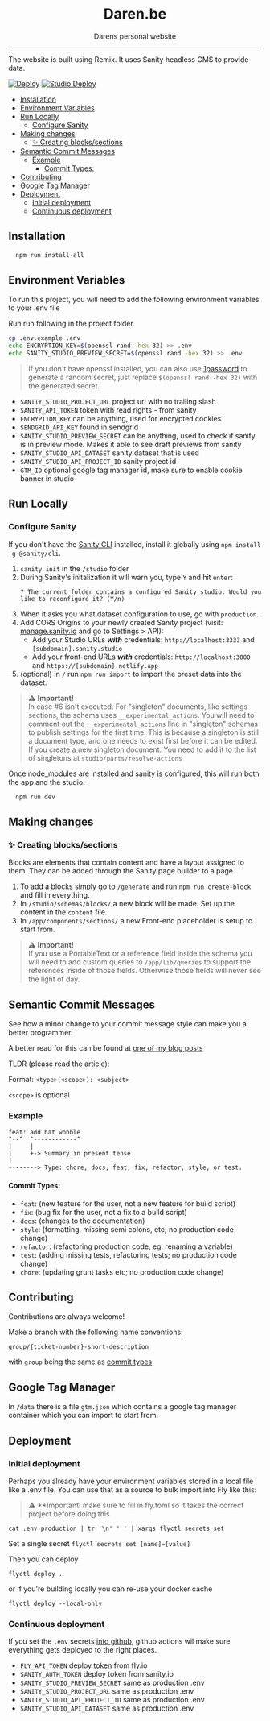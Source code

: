 <div align="center">
<h1>Daren.be</h1>

<p>Darens personal website</p>
</div>

---

The website is built using Remix. It uses Sanity headless CMS to provide data.

[![Deploy][fly-deploy-badge]][fly-deploy-action]
[![Studio Deploy][release-studio-badge]][release-studio-badge]

<!-- START doctoc generated TOC please keep comment here to allow auto update -->
<!-- DON'T EDIT THIS SECTION, INSTEAD RE-RUN doctoc TO UPDATE -->

- [Installation](#installation)
- [Environment Variables](#environment-variables)
- [Run Locally](#run-locally)
  - [Configure Sanity](#configure-sanity)
- [Making changes](#making-changes)
  - [✨ Creating blocks/sections](#-creating-blockssections)
- [Semantic Commit Messages](#semantic-commit-messages)
  - [Example](#example)
    - [Commit Types:](#commit-types)
- [Contributing](#contributing)
- [Google Tag Manager](#google-tag-manager)
- [Deployment](#deployment)
  - [Initial deployment](#initial-deployment)
  - [Continuous deployment](#continuous-deployment)

<!-- END doctoc generated TOC please keep comment here to allow auto update -->

## Installation

```bash
  npm run install-all
```

## Environment Variables

To run this project, you will need to add the following environment variables to your .env file

Run run following in the project folder.

```bash
cp .env.example .env
echo ENCRYPTION_KEY=$(openssl rand -hex 32) >> .env
echo SANITY_STUDIO_PREVIEW_SECRET=$(openssl rand -hex 32) >> .env
```

>  If you don't have openssl installed, you can also use [1password][generate_password] to generate a random secret, just replace `$(openssl rand -hex 32)` with the generated secret.
>


  - `SANITY_STUDIO_PROJECT_URL` project url with no trailing slash
  - `SANITY_API_TOKEN` token with read rights - from sanity
  - `ENCRYPTION_KEY` can be anything, used for encrypted cookies
  - `SENDGRID_API_KEY` found in sendgrid
  - `SANITY_STUDIO_PREVIEW_SECRET` can be anything, used to check if sanity is in preview mode. Makes it able to see draft previews from sanity
  - `SANITY_STUDIO_API_DATASET` sanity dataset that is used
  - `SANITY_STUDIO_API_PROJECT_ID` sanity project id
  - `GTM_ID` optional google tag manager id, make sure to enable cookie banner in studio

## Run Locally

### Configure Sanity
If you don't have the [Sanity CLI](https://www.sanity.io/docs/getting-started-with-sanity-cli) installed, install it globally using `npm install -g @sanity/cli`.

1. `sanity init` in the `/studio` folder
2. During Sanity's initalization it will warn you, type `Y` and hit `enter`:
    ```
    ? The current folder contains a configured Sanity studio. Would you like to reconfigure it? (Y/n)
    ```
3. When it asks you what dataset configuration to use, go with `production`.
4. Add CORS Origins to your newly created Sanity project (visit: [manage.sanity.io](https://manage.sanity.io) and go to Settings > API):
    - Add your Studio URLs **_with_** credentials: `http://localhost:3333` and `[subdomain].sanity.studio`
    - Add your front-end URLs **_with_** credentials: `http://localhost:3000` and `https://[subdomain].netlify.app`
5. (optional) In `/` run `npm run import` to import the preset data into the dataset.

> ⚠️ **Important!** <br />In case #6 isn't executed. For "singleton" documents, like settings sections, the schema uses `__experimental_actions`. You will need to comment out the `__experimental_actions` line in "singleton" schemas to publish settings for the first time. This is because a singleton is still a document type, and one needs to exist first before it can be edited. If you create a new singleton document. You need to add it to the list of singletons at `studio/parts/resolve-actions`

Once node_modules are installed and sanity is configured, this will run both the app and the studio.

```bash
  npm run dev
```

## Making changes

### ✨ Creating blocks/sections

Blocks are elements that contain content and have a layout assigned to them. They can be added through the Sanity page builder to a page.

1. To add a blocks simply go to `/generate` and run `npm run create-block` and fill in everything.
2. In `/studio/schemas/blocks/` a new block will be made. Set up the content in the `content` file.
3. In `/app/components/sections/` a new Front-end placeholder is setup to start from.
> ⚠️ **Important!** <br />If you use a PortableText or a reference field inside the schema you will need to add custom queries to `/app/lib/queries` to support the references inside of those fields. Otherwise those fields will never see the light of day.

## Semantic Commit Messages

See how a minor change to your commit message style can make you a better programmer.

A better read for this can be found at [one of my blog posts][conventional_commits_blog]

TLDR (please read the article):

Format: `<type>(<scope>): <subject>`

`<scope>` is optional

### Example

```
feat: add hat wobble
^--^  ^------------^
|     |
|     +-> Summary in present tense.
|
+-------> Type: chore, docs, feat, fix, refactor, style, or test.
```

#### Commit Types:

- `feat`: (new feature for the user, not a new feature for build script)
- `fix`: (bug fix for the user, not a fix to a build script)
- `docs`: (changes to the documentation)
- `style`: (formatting, missing semi colons, etc; no production code change)
- `refactor`: (refactoring production code, eg. renaming a variable)
- `test`: (adding missing tests, refactoring tests; no production code change)
- `chore`: (updating grunt tasks etc; no production code change)

## Contributing

Contributions are always welcome!

Make a branch with the following name conventions:

`group/{ticket-number}-short-description`

with `group` being the same as [commit types](#commit-types)

## Google Tag Manager

In `/data` there is a file `gtm.json` which contains a google tag manager container which you can import to start from.

## Deployment

### Initial deployment

Perhaps you already have your environment variables stored in a local file like a .env file. You can use that as a source to bulk import into Fly like this:

> ⚠️ **Important! make sure to fill in fly.toml so it takes the correct project before doing this

`cat .env.production | tr '\n' ' ' | xargs flyctl secrets set`

Set a single secret
`flyctl secrets set [name]=[value]`

Then you can deploy

`flyctl deploy .`

or if you're building locally you can re-use your docker cache

`flyctl deploy --local-only`

### Continuous deployment

If you set the `.env` secrets [into github][github-action-secrets], github actions wil make sure everything gets deployed to the right places.

  - `FLY_API_TOKEN` deploy [token][fly_new_access_token] from fly.io
  - `SANITY_AUTH_TOKEN` deploy token from sanity.io
  - `SANITY_STUDIO_PREVIEW_SECRET` same as production .env
  - `SANITY_STUDIO_PROJECT_URL` same as production .env
  - `SANITY_STUDIO_API_PROJECT_ID` same as production .env
  - `SANITY_STUDIO_API_DATASET` same as production .env


[fly-deploy-badge]: https://github.com/darenmalfait/daren.be/actions/workflows/deploy-fly.yml/badge.svg
[fly-deploy-action]: https://github.com/darenmalfait/daren.be/actions/workflows/deploy-fly.yml
[release-studio-badge]: https://github.com/darenmalfait/daren.be/actions/workflows/release-studio.yml/badge.svg
[release-studio-action]: https://github.com/darenmalfait/daren.be/actions/workflows/release-studio.yml
[conventional_commits_blog]: https://daren.be/en/blog/2022/02/writing-the-perfect-git-commit-message
[github-action-secrets]: https://github.com/darenmalfait/daren.be/settings/secrets/actions
[fly_new_access_token]: https://web.fly.io/user/personal_access_tokens/new
[generate_password]: https://1password.com/generate-password